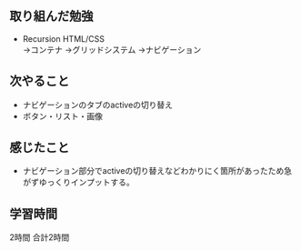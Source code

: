 ## 取り組んだ勉強
- Recursion HTML/CSS<br>
  →コンテナ
  →グリッドシステム
  →ナビゲーション

## 次やること 
- ナビゲーションのタブのactiveの切り替え
- ボタン・リスト・画像

## 感じたこと
- ナビゲーション部分でactiveの切り替えなどわかりにく箇所があったため急がずゆっくりインプットする。


## 学習時間
2時間
合計2時間
